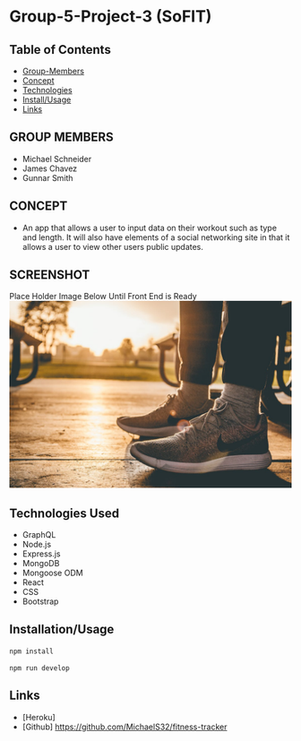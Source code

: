 # Group-5-Project-3 (SoFIT)
## Table of Contents
- [Group-Members](#group-members)
- [Concept](#concept)
- [Technologies](#technologies-used)
- [Install/Usage](#installationusage)
- [Links](#links)

## GROUP MEMBERS

- Michael Schneider
- James Chavez
- Gunnar Smith

## CONCEPT

- An app that allows a user to input data on their workout such as type and length. It will also have elements of a social networking site in that it allows a user to view other users public updates.

## SCREENSHOT
Place Holder Image Below Until Front End is Ready
![image](assets/Workout1.jpeg)

## Technologies Used
- GraphQL
- Node.js
- Express.js
- MongoDB
- Mongoose ODM
- React
- CSS
- Bootstrap

## Installation/Usage

```
npm install
```

```
npm run develop
```

## Links

- [Heroku] 
- [Github] https://github.com/MichaelS32/fitness-tracker
